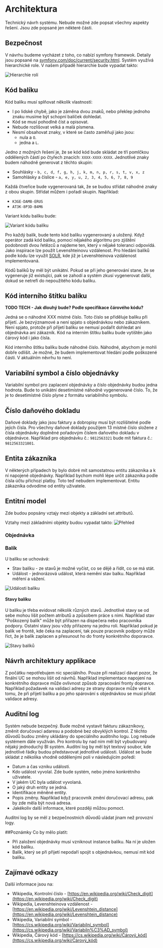 # Architektura

Technický návrh systému. Nebude možné zde popsat všechny aspekty řešení. Jsou zde popsané jen některé části.

## Bezpečnost

V návrhu budeme vycházet z toho, co nabízí symfony framewok. Detaily jsou popsané na [symfony.com/doc/current/security.html](https://symfony.com/doc/current/security.html). Systém využívá hierarchické role. V našem případě hierarchie bude vypadat takto:

![Hierarchie rolí](./diagrams/out/arch-04.png "Hierarchie rolí")

## Kód balíku

Kód balíku musí splňovat několik vlastností:

* I po lidské chybě, jako je záměna dvou znaků, nebo překlep jednoho znaku musíme být schopní balíček dohledat.
* Kód se musí pohodlně číst a opisovat.
* Nebude rozlišovat velká a malá písmena.
* Nesmí obsahovat znaky, v které se často zaměňují jako jsou:
    * nula a ```O```.
    * jedna a ```L```.

Jedno z možných řešení je, že se kód kód bude skládat ze tří pomlčkou oddělených částí po čtyřech znacích: ```XXXX-XXXX-XXXX```. Jednotlivé znaky budem náhodně generovat z těchto skupin:

* Souhlásky - ```b, c, d, f, g, h, j, k, m, n, p, r, s, t, v, x, z```
* Samohlásky a číslice - ```a, e, y, u, 2, 3, 4, 5, 6, 7, 8, 9```

Každá čtveřice bude vygenerovaná tak, že se budou střídat náhodné znaky z obou skupin. Střídat můžem i pořadí skupin. Například:

* ```K3GE-DAM8-ERUS```
* ```AT3K-8P3D-B4M6```

Variant kódu balíku bude:

![Variant kódu balíku](./diagrams/out/arch-03.png "Variant kódu balíku")

Pro každý balík, bude tento kód balíku vygenerovaný a uložený. Když operátor zadá kód balíku, pomocí nějakého algoritmu pro zjištění podobnosti dvou řetězců a najdeme ten, který v nějaké toleranci odpovídá. Jako inspirace lze použít Levenshteinovu vzdálenost. Pro hledání balíků podle kódu lze využít [SOLR](https://lucene.apache.org/solr/), kde již je Levenshteinova vzdálenost implementovaná.

Kódů balíků by měl být unikátní. Pokud se při jeho generování stane, že se vygeneruje již existující, pak se zahodí a systém zkusí vygenerovat další, dokud se netrefí do nepoužitého kódu balíku.

## Kód interního štítku balíku

**TODO TECH - Jak dlouhý bude? Podle specifikace čárového kódu?**

Jedná se o náhodné XXX místné číslo. Toto číslo se přiděluje balíku při přijetí. Je bezvýznamové a  není spjato s objednávkou nebo zákazníkem. Není spjato, protože při přijetí balíku se nemusí podařit dohledat ani objednávka ani zákazník. Kód na interním štítku balíku bude vytištěn jako čárový kód i jako čísla.

Kód interního štítku balíku bude náhodné číslo. Náhodné, abychom je mohli dobře odlišit. Je možné, že budem implementovat hledání podle poškozené části. V aktuálním něvrhu to není.

## Variabilní symbol a číslo objednávky
Variabilní symbol pro zaplacení objednávky a číslo objednávky budou jedna hodnota. Bude to unikátní desetimístné náhodně vygenerované číslo. To, že je to desetimístné číslo plyne z formátu variabilního symbolu.

## Číslo daňového dokladu
Daňové doklady jako jsou faktury a dobropisy musí být rozlišitelné podle jejich čísla. Pro všechny daňové doklady použijem 13 místné číslo složene z čísla objednávky doplněné pořadovým číslem daňového dokladu v objednávce. Například pro objednávku č.: ```9812563321``` bude mít faktura č.: ```9812563321001```.

## Entita zákazníka

V některých případech by bylo dobré mít samostatnou entitu zákazníka a k ní napojené objednávky. Například bychom mohli lépe určit zákazníka podle čísla účtu příchozí platby. Toto teď nebudem implementovat. Entitu zákazníka odvodíme od entity uživatele.

## Entitní model
Zde budou popsány vztajy mezi objekty a základní set attributů.

Vztahy mezi základními objekty budou vypadat takto:
![Přehled](./diagrams/out/arch-01.png "Přehled")

### Objednávka

### Balík
U balíku se uchovává:

* Stav balíku - ze stavů je možné vyčíst, co se dějě a řídit, co se má stát.
* Událost - jednorázová událost, která nemění stav balku. Například měření a vážení.

![Události balíku](./diagrams/out/arch-02.png "Události balíku")

#### Stavy balíku
U balíku je třeba evidovat několik různých stavů. Jednotlivé stavy se od sebe mohou lišit počtem atributů a způsobem práce s nimi. Například stav "Poškozený balík" může být přiřazen na dispečera nebo pracovníka podpory. Ostatní stavy jsou vždy přiřazeny na jednu roli. Například pokud je balík ve frontě, kde čeka na zaplacení, tak pouze pracovník podpory může říct, že je balík zaplacen a přesunout ho do fronty konkrétního doporavce.

![Stavy balíků](./diagrams/out/states-package-2.png "Stavy balíků")

## Návrh architektury applikace
Z počátku nepotřebujem nic speciálního. Pouze při realizací dávat pozor, že finální UC se mohou lišit od návrhů. Například implementace napojení na konkrétního dopravce může ovlivnost způsob zpracování fronty dopravce. Například požadavek na validaci adresy ze strany dopravce může vést k tomu, že při přijetí balíku a po jeho spárování s objednávkou se musí přidat validace adresy.

## Auditní log
Systém nebude bezpečný. Bude možné vystavit fakturu zákazníkovy, změnit doručovací adaresu a podobné bez obvyklých kontrol. Z těchto důvodů budou změny ukládány do speciálního auditního logu. Log nebude systémem dále využíván. Pro kontrolu by nad ním měl být vybudovaný nějaký jednoduchý BI systém. Auditní log by měl být textový soubor, kde jednotlivé řádky budou představovat jednotlivé události. Událost se bude skládat z několika vhodně oddělenými poli v následujícím poředí:

* Datum a čas vzniku události.
* Kdo událost vyvolal. Zde bude systém, nebo jméno konkrétního uživatele.
* V jakém UC byla událost vyvolaná.
* O jaký druh entity se jedná.
* Identifikace měněné entity.
* Popis změny. Například když pracovník změní doručovací adresu, pak by zde měla být nová adresa.
* Jakékoliv další informace, které později můžou pomoct.

Auditní log by se měl z bezpečnostních důvodů uládat jinam než provozní logy.

##Poznámky
Co by mělo platit:

* Při založení objednávky musí vzniknout instance balíku. Na ní je uložen kód balíku.
* Balík, který se při přijetí nepodaří spojit s objednávkou, nemusí mít kód balíku.


## Zajímavé odkazy
Další informace jsou na:

* Wikipedia, Kontrolní číslo - [https://en.wikipedia.org/wiki/Check_digit](https://en.wikipedia.org/wiki/Check_digit)
* Wikipedia, Levenshteinova vzdálenost - [https://en.wikipedia.org/wiki/Levenshtein_distance](https://en.wikipedia.org/wiki/Levenshtein_distance)
* Wikipedia, Variabilní symbol - [https://cs.wikipedia.org/wiki/Variabilní_symbol](https://cs.wikipedia.org/wiki/Variabiln%C3%AD_symbol)
* Wikipedia, Čárový kód - [https://cs.wikipedia.org/wiki/Čárový_kód](https://cs.wikipedia.org/wiki/Čárový_kód)
